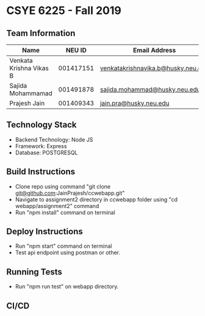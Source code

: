 # CSYE 6225 - Fall 2019

## Team Information

| Name | NEU ID | Email Address |
| --- | --- | --- |
|Venkata Krishna Vikas B |001417151 |venkatakrishnavika.b@husky.neu.edu |
|Sajida Mohammamad |001491878 |sajida.mohammad@husky.neu.edu |
|Prajesh Jain |001409343 |jain.pra@husky.neu.edu |


## Technology Stack
* Backend Technology: Node JS
* Framework: Express
* Database: POSTGRESQL

## Build Instructions
* Clone repo using command "git clone git@github.com:JainPrajesh/ccwebapp.git"
* Navigate to assignment2 directory in ccwebapp folder using "cd webapp/assignment2" command
* Run "npm install" command on terminal

## Deploy Instructions
* Run "npm start" command on terminal
* Test api endpoint using postman or other.

## Running Tests
* Run "npm run test" on webapp directory.

## CI/CD

